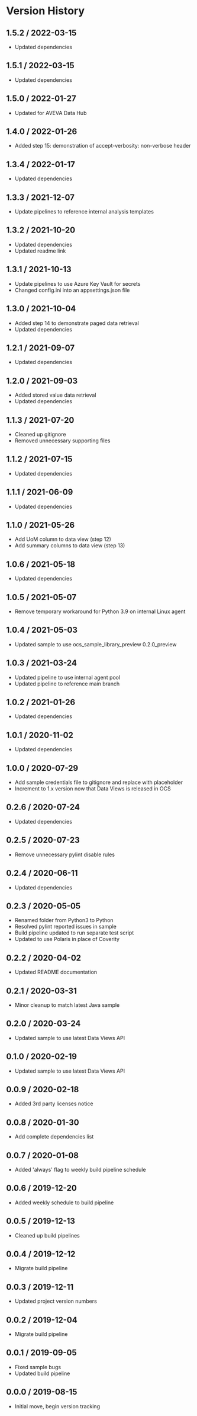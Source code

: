 # Version History

## 1.5.2 / 2022-03-15

- Updated dependencies

## 1.5.1 / 2022-03-15

- Updated dependencies

## 1.5.0 / 2022-01-27

- Updated for AVEVA Data Hub

## 1.4.0 / 2022-01-26

- Added step 15: demonstration of accept-verbosity: non-verbose header

## 1.3.4 / 2022-01-17

- Updated dependencies

## 1.3.3 / 2021-12-07

- Update pipelines to reference internal analysis templates

## 1.3.2 / 2021-10-20

- Updated dependencies
- Updated readme link

## 1.3.1 / 2021-10-13

- Update pipelines to use Azure Key Vault for secrets
- Changed config.ini into an appsettings.json file

## 1.3.0 / 2021-10-04

- Added step 14 to demonstrate paged data retrieval
- Updated dependencies

## 1.2.1 / 2021-09-07

- Updated dependencies

## 1.2.0 / 2021-09-03

- Added stored value data retrieval
- Updated dependencies

## 1.1.3 / 2021-07-20

- Cleaned up gitignore
- Removed unnecessary supporting files

## 1.1.2 / 2021-07-15

- Updated dependencies

## 1.1.1 / 2021-06-09

- Updated dependencies

## 1.1.0 / 2021-05-26

- Add UoM column to data view (step 12)
- Add summary columns to data view (step 13)

## 1.0.6 / 2021-05-18

- Updated dependencies

## 1.0.5 / 2021-05-07

- Remove temporary workaround for Python 3.9 on internal Linux agent

## 1.0.4 / 2021-05-03

- Updated sample to use ocs_sample_library_preview 0.2.0_preview

## 1.0.3 / 2021-03-24

- Updated pipeline to use internal agent pool
- Updated pipeline to reference main branch

## 1.0.2 / 2021-01-26

- Updated dependencies

## 1.0.1 / 2020-11-02

- Updated dependencies

## 1.0.0 / 2020-07-29

- Add sample credentials file to gitignore and replace with placeholder
- Increment to 1.x version now that Data Views is released in OCS

## 0.2.6 / 2020-07-24

- Updated dependencies

## 0.2.5 / 2020-07-23

- Remove unnecessary pylint disable rules

## 0.2.4 / 2020-06-11

- Updated dependencies

## 0.2.3 / 2020-05-05

- Renamed folder from Python3 to Python
- Resolved pylint reported issues in sample
- Build pipeline updated to run separate test script
- Updated to use Polaris in place of Coverity

## 0.2.2 / 2020-04-02

- Updated README documentation

## 0.2.1 / 2020-03-31

- Minor cleanup to match latest Java sample

## 0.2.0 / 2020-03-24

- Updated sample to use latest Data Views API

## 0.1.0 / 2020-02-19

- Updated sample to use latest Data Views API

## 0.0.9 / 2020-02-18

- Added 3rd party licenses notice

## 0.0.8 / 2020-01-30

- Add complete dependencies list

## 0.0.7 / 2020-01-08

- Added 'always' flag to weekly build pipeline schedule

## 0.0.6 / 2019-12-20

- Added weekly schedule to build pipeline

## 0.0.5 / 2019-12-13

- Cleaned up build pipelines

## 0.0.4 / 2019-12-12

- Migrate build pipeline

## 0.0.3 / 2019-12-11

- Updated project version numbers

## 0.0.2 / 2019-12-04

- Migrate build pipeline

## 0.0.1 / 2019-09-05

- Fixed sample bugs
- Updated build pipeline

## 0.0.0 / 2019-08-15

- Initial move, begin version tracking
